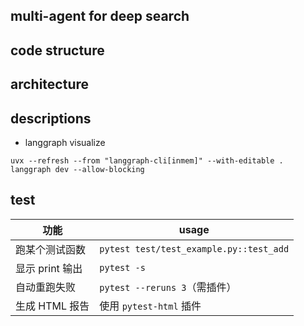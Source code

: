 ## multi-agent for deep search


## code structure

## architecture

## descriptions

- langgraph visualize

```
uvx --refresh --from "langgraph-cli[inmem]" --with-editable . langgraph dev --allow-blocking
```

## test

| 功能          | usage                             |
| ----------- | ------------------------------ |
| 跑某个测试函数     | `pytest test/test_example.py::test_add` |
| 显示 print 输出 | `pytest -s`                    |
| 自动重跑失败      | `pytest --reruns 3`（需插件）       |
| 生成 HTML 报告  | 使用 `pytest-html` 插件            |
